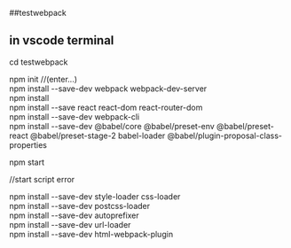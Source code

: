 ##testwebpack

in vscode terminal
---
cd testwebpack</br>

npm init //(enter...)</br>
npm install --save-dev webpack webpack-dev-server</br>
npm install</br>
npm install --save react react-dom react-router-dom</br>
npm install --save-dev webpack-cli</br>
npm install --save-dev @babel/core @babel/preset-env @babel/preset-react @babel/preset-stage-2 babel-loader @babel/plugin-proposal-class-properties</br>

npm start

//start script error 


npm install --save-dev style-loader css-loader</br>
npm install --save-dev postcss-loader</br>
npm install --save-dev autoprefixer</br>
npm install --save-dev url-loader</br>
npm install --save-dev html-webpack-plugin</br>
